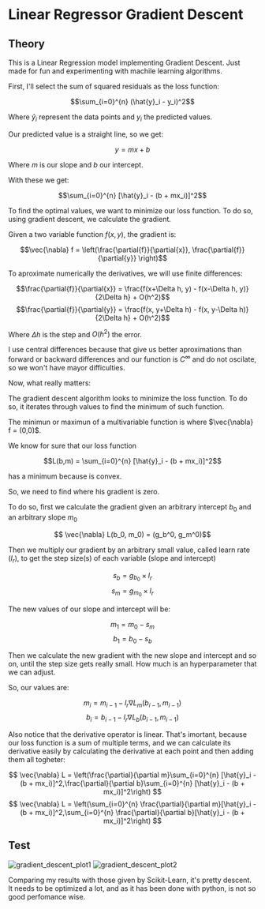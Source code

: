 # Linear Regressor Gradient Descent

## Theory

This is a Linear Regression model implementing Gradient Descent. Just made for fun and experimenting with machile learning algorithms.

First, I'll select the sum of squared residuals as the loss function:

$$\sum_{i=0}^{n} (\hat{y}_i - y_i)^2$$

Where $\hat{y}_i$ represent the data points and $y_i$ the predicted values.

Our predicted value is a straight line, so we get:

$$y=mx+b$$

Where $m$ is our slope and $b$ our intercept.

With these we get:

$$\sum_{i=0}^{n} [\hat{y}_i - (b + mx_i)]^2$$

To find the optimal values, we want to minimize our  loss function. To do so, using gradient descent, we calculate the gradient.

Given a two variable function $f(x,y)$, the gradient is:

$$\vec{\nabla} f = \left(\frac{\partial{f}}{\partial{x}}, \frac{\partial{f}}{\partial{y}} \right)$$

To aproximate numerically the derivatives, we will use finite differences:

$$\frac{\partial{f}}{\partial{x}} = \frac{f(x+\Delta h, y) - f(x-\Delta h, y)}{2\Delta h} + O(h^2)$$
$$\frac{\partial{f}}{\partial{y}} = \frac{f(x, y+\Delta h) - f(x, y-\Delta h)}{2\Delta h} + O(h^2)$$

Where $\Delta h$ is the step and $O(h^2)$ the error.

I use central differences because that give us better aproximations than forward or backward differences and our function is $C^{\infty}$ and do not oscilate, so we won't have mayor difficulties.

Now, what really matters:

The gradient descent algorithm looks to minimize the loss function. To do so, it iterates through values to find the minimum of such function.

The minimun or maximun of a multivariable function is where $\vec{\nabla} f = (0,0)$.

We know for sure that our loss function

$$L(b,m) = \sum_{i=0}^{n} [\hat{y}_i - (b + mx_i)]^2$$

has a minimum because is convex.

So, we need to find where his gradient is zero.

To do so, first we calculate the gradient given an arbitrary intercept $b_0$ and an arbitrary slope $m_0$

$$ \vec{\nabla} L(b_0, m_0) = (g_b^0, g_m^0)$$

Then we multiply our gradient by an arbitrary small value, called learn rate ($l_r$), to get the step size(s) of each variable (slope and intercept)

$$s_b =  g_{b_0}\times l_r$$
$$s_m =  g_{m_0}\times l_r$$

The new values of our slope and intercept will be:

$$m_1 = m_0 - s_m$$
$$b_1 = b_0 - s_b$$

Then we calculate the new gradient with the new slope and intercept and so on, until the step size gets really small. How much is an hyperparameter that we can adjust.

So, our values are:

$$ m_i = m_{i-1} - l_r \nabla L_m(b_{i-1}, m_{i-1}) $$
$$ b_i = b_{i-1} - l_r \nabla L_b(b_{i-1}, m_{i-1}) $$

Also notice that the derivative operator is linear. That's imortant, because our loss function is a sum of multiple terms, and we can calculate its derivative easily by calculating the derivative at each point and then adding them all togheter:

$$ \vec{\nabla} L = \left(\frac{\partial}{\partial m}\sum_{i=0}^{n} [\hat{y}_i - (b + mx_i)]^2,\frac{\partial}{\partial b}\sum_{i=0}^{n} [\hat{y}_i - (b + mx_i)]^2\right) $$
$$ \vec{\nabla} L = \left(\sum_{i=0}^{n} \frac{\partial}{\partial m}[\hat{y}_i - (b + mx_i)]^2,\sum_{i=0}^{n} \frac{\partial}{\partial b}[\hat{y}_i - (b + mx_i)]^2\right) $$

## Test

![gradient_descent_plot1](https://user-images.githubusercontent.com/73806621/196062127-f1ee9c62-f8cf-4c55-a9ff-fc77d21a490d.png)
![gradient_descent_plot2](https://user-images.githubusercontent.com/73806621/196062130-6686ba41-4418-4cbf-8469-5ef6419b1c8c.png)

Comparing my results with those given by Scikit-Learn, it's pretty descent. It needs to be optimized a lot, and as it has been done with python, is not so good perfomance wise.

